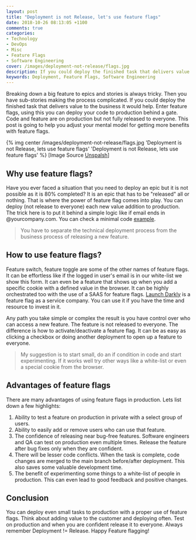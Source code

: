 ```yaml
---
layout: post
title: "Deployment is not Release, let's use feature flags"
date: 2018-10-26 08:13:05 +1100
comments: true
categories: 
- Technology
- DevOps
- Misc
- Feature Flags
- Software Engineering
cover: /images/deployment-not-release/flags.jpg
description: If you could deploy the finished task that delivers value to the business it would help. Enter feature flags, using this you can deploy your code to production behind a gate.
keywords: Deployment, Feature Flags, Software Engineering
---
```


Breaking down a big feature to epics and stories is always tricky. Then you have sub-stories making the process complicated. If you could deploy the finished task that delivers value to the business it would help. Enter feature flags, using this you can deploy your code to production behind a gate. Code and feature are on production but not fully released to everyone. This post is going to help you adjust your mental model for getting more benefits with feature flags.

{% img center /images/deployment-not-release/flags.jpg 'Deployment is not Release, lets use feature flags' 'Deployment is not Release, lets use feature flags' %}
[Image Source [Unspalsh](https://unsplash.com/photos/jCBzW_Q_UGI)]

<!-- more -->

## Why use feature flags?
  
Have you ever faced a situation that you need to deploy an epic but it is not possible as it is 80% completed? It is an epic that has to be "released" all or nothing. That is where the power of feature flag comes into play. You can deploy (not release to everyone) each new value addition to production. The trick here is to put it behind a simple logic like if email ends in @yourcompany.com. You can check a minimal code [example](https://geshan.com.np/blog/2016/09/how-to-do-a-minimum-viable-feature-switch/). 

> You have to separate the technical deployment process from the business process of releasing a new feature.

## How to use feature flags?

Feature switch, feature toggle are some of the other names of feature flags. It can be effortless like if the logged in user's email is in our white-list we show this form. It can even be a feature that shows up when you add a specific cookie with a defined value in the browser. It can be highly orchestrated too with the use of a SAAS for feature flags. [Launch Darkly](https://launchdarkly.com/) is a feature flag as a service company. You can use it if you have the time and resource to invest in it. 

Any path you take simple or complex the result is you have control over who can access a new feature. The feature is not released to everyone. The difference is how to activate/deactivate a feature flag. It can be as easy as clicking a checkbox or doing another deployment to open up a feature to everyone. 

> My suggestion is to start small, do an if condition in code and start experimenting. If it works well try other ways like a white-list or even a special cookie from the browser.

## Advantages of feature flags

There are many advantages of using feature flags in production. Lets list down a few highlights:

1. Ability to test a feature on production in private with a select group of users.
1. Ability to easily add or remove users who can use that feature.
1. The confidence of releasing near bug-free features. Software engineers and QA can test on production even multiple times. Release the feature after bug fixes only when they are confident. 
1. There will be lesser code conflicts. When the task is complete, code changes are merged to the main branch before/after deployment. This also saves some valuable development time.
1. The benefit of experimenting some things to a white-list of people in production. This can even lead to good feedback and positive changes.

## Conclusion

You can deploy even small tasks to production with a proper use of feature flags. Think about adding value to the customer and deploying often. Test on production and when you are confident release it to everyone. Always remember Deployment != Release. Happy Feature flagging!
